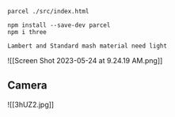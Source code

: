 
```
parcel ./src/index.html
```

```
npm install --save-dev parcel
npm i three  
```

```
Lambert and Standard mash material need light
```


![[Screen Shot 2023-05-24 at 9.24.19 AM.png]]

## Camera

![[3hUZ2.jpg]]